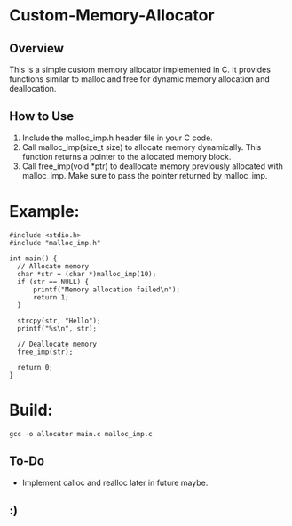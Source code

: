 # Custom-Memory-Allocator

## Overview
This is a simple custom memory allocator implemented in C. 
It provides functions similar to malloc and free for dynamic memory allocation and deallocation.

## How to Use
  1. Include the malloc_imp.h header file in your C code.
  2. Call malloc_imp(size_t size) to allocate memory dynamically. This function returns a pointer to the allocated memory block.
  3. Call free_imp(void *ptr) to deallocate memory previously allocated with malloc_imp. Make sure to pass the pointer returned by malloc_imp.
  # Example:
  ```
  #include <stdio.h>
  #include "malloc_imp.h"

  int main() {
    // Allocate memory
    char *str = (char *)malloc_imp(10);
    if (str == NULL) {
        printf("Memory allocation failed\n");
        return 1;
    }
  
    strcpy(str, "Hello");
    printf("%s\n", str);
    
    // Deallocate memory
    free_imp(str);
    
    return 0;
}
```
# Build:
```
gcc -o allocator main.c malloc_imp.c
```
## To-Do
- Implement calloc and realloc later in future maybe.
## :)
